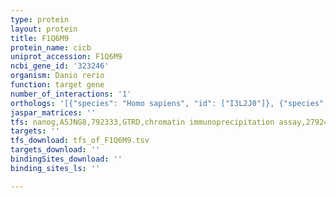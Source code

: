 ```yaml
---
type: protein
layout: protein
title: F1Q6M9
protein_name: cicb
uniprot_accession: F1Q6M9
ncbi_gene_id: '323246'
organism: Danio rerio
function: target gene
number_of_interactions: '1'
orthologs: '[{"species": "Homo sapiens", "id": ["I3L2J0"]}, {"species": "Mus musculus", "id": ["<a href=\"/protein/q924a2\">Q924A2</a>"]}, {"species": "Drosophila melanogaster", "id": ["A0A0B4K698"]}]'
jaspar_matrices: ''
tfs: nanog,A5JNG8,792333,GTRD,chromatin immunoprecipitation assay,27924024%5Buid%5D,No
targets: ''
tfs_download: tfs_of_F1Q6M9.tsv
targets_download: ''
bindingSites_download: ''
binding_sites_ls: ''

---
```

